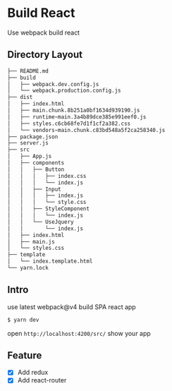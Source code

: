 # Build React

Use webpack build react

## Directory Layout

```sh
├── README.md
├── build
│   ├── webpack.dev.config.js
│   └── webpack.production.config.js
├── dist
│   ├── index.html
│   ├── main.chunk.8b251a0bf1634d939190.js
│   ├── runtime~main.3a4b89dce385e991eef0.js
│   ├── styles.c6cb68fe7d1f1cf2a382.css
│   └── vendors~main.chunk.c83bd548a5f2ca258340.js
├── package.json
├── server.js
├── src
│   ├── App.js
│   ├── components
│   │   ├── Button
│   │   │   ├── index.css
│   │   │   └── index.js
│   │   ├── Input
│   │   │   ├── index.js
│   │   │   └── style.css
│   │   ├── StyleComponent
│   │   │   └── index.js
│   │   └── UseJquery
│   │       └── index.js
│   ├── index.html
│   ├── main.js
│   └── styles.css
├── template
│   └── index.template.html
└── yarn.lock
```

## Intro

use latest webpack@v4 build SPA react app

```sh
$ yarn dev
```

open `http://localhost:4200/src/` show your app

## Feature

- [x] Add redux
- [x] Add react-router
